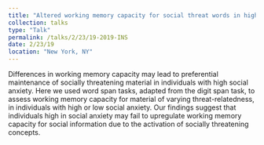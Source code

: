```yaml
---
title: "Altered working memory capacity for social threat words in high versus low social anxiety"
collection: talks
type: "Talk"
permalink: /talks/2/23/19-2019-INS
date: 2/23/19
location: "New York, NY"
---
```


Differences in working memory capacity may lead to preferential maintenance of socially threatening material in individuals with high social anxiety. Here we used word span tasks, adapted from the digit span task, to assess working memory capacity for material of varying threat-relatedness, in individuals with high or low social anxiety. Our findings suggest that individuals high in social anxiety may fail to upregulate working memory capacity for social information due to the activation of socially threatening concepts.
